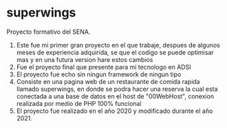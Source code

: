 # superwings
Proyecto formativo del SENA.
1. Este fue mi primer gran proyecto en el que trabaje, despues de algunos meses de experiencia adquirida, se que el codigo
se puede optimisar mas y en una futura version hare estos cambios
2. Fue el proyecto final que presente para mi tecnologo en ADSI
3. El proyecto fue echo sin ningun framework de ningun tipo
4. Consiste en una pagina web de un restaurante de comida rapida llamado superwings, en donde se podra hacer una reserva la cual esta conectada a una base de datos
en el host de "00WebHost", conexion realizada por medio de PHP 100% funcional
5. El proyecto fue realizado en el año 2020 y modificado durante el año 2021.
